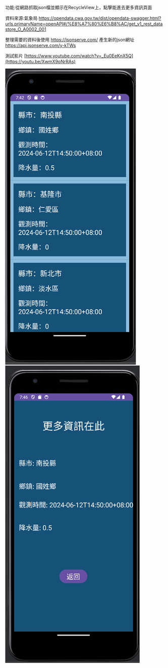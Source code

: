 功能:從網路抓取json檔並顯示在RecycleView上，點擊能進去更多資訊頁面

資料來源:氣象局 https://opendata.cwa.gov.tw/dist/opendata-swagger.html?urls.primaryName=openAPI#/%E8%A7%80%E6%B8%AC/get_v1_rest_datastore_O_A0002_001

整理需要的資料後使用 https://jsonserve.com/ 產生新的json網址  https://api.jsonserve.com/y-kTWs

測試影片 [https://www.youtube.com/watch?v=_Eu0EeKnX5Q](https://youtu.be/XwmX9oNrRAs)

![image](https://github.com/111B15077/final-json/blob/main/%E9%A1%AF%E7%A4%BA%E5%9C%96%E7%89%871.png)
![image](https://github.com/111B15077/final-json/blob/main/%E9%A1%AF%E7%A4%BA%E5%9C%96%E7%89%872.png)
